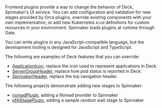 Frontend plugins provide a way to change the behavior of Deck, Spinnaker's UI
service. You can add configuration and validation for new stages provided by
Orca plugins, override existing components with your own implementation, or add
new Kubernetes `kind` definitions for custom resources in your environment. Spinnaker loads plugins at runtime through Gate.

You can write plugins in any JavaScript-compatible language, but the development tooling is designed for JavaScript and TypeScript.

The following are examples of Deck features that you can override:

  - [ApplicationIcon], replace the icon used to represent applications in Deck.
  - [ServerGroupHeader], replace how pod status is reported in Deck.
  - [SpinnakerHeader], replace the top navigation header.

The following projects demonstrate adding new stages to Spinnaker:

  - [nomadPlugin], adding a Nomad provider to Spinnaker
  - [pf4jStagePlugin], adding a sample random wait stage to Spinnaker

[ApplicationIcon]: https://github.com/spinnaker/deck/blob/master/app/scripts/modules/core/src/application/ApplicationIcon.tsx
[SpinnakerHeader]: https://github.com/spinnaker/deck/blob/master/app/scripts/modules/core/src/header/SpinnakerHeader.tsx
[ServerGroupHeader]: https://github.com/spinnaker/deck/blob/master/app/scripts/modules/core/src/serverGroup/ServerGroupHeader.tsx
[nomadPlugin]: https://github.com/spinnaker-plugin-examples/nomadPlugin
[pf4jStagePlugin]: https://github.com/spinnaker-plugin-examples/pf4jStagePlugin
